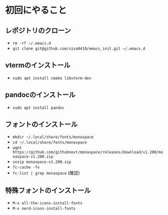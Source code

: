 # 初回にやること
## レポジトリのクローン
* `rm -rf ~/.emacs.d`
* `git clone git@github.com/siva0410/emacs_init.git ~/.emacs.d`

## vtermのインストール
* `sudo apt install cmake libvterm-dev`

## pandocのインストール
* `sudo apt install pandoc`

## フォントのインストール
* `mkdir ~/.local/share/fonts/monaspace`
* `cd ~/.local/share/fonts/monaspace`
* `wget https://github.com/githubnext/monaspace/releases/download/v1.200/monaspace-v1.200.zip`
* `unzip monaspace-v1.200.zip`
* `fc-cache -fv`
* `fc-list | grep monaspace` (確認)

## 特殊フォントのインストール
* `M-x all-the-icons-install-fonts`
* `M-x nerd-icons-install-fonts`
